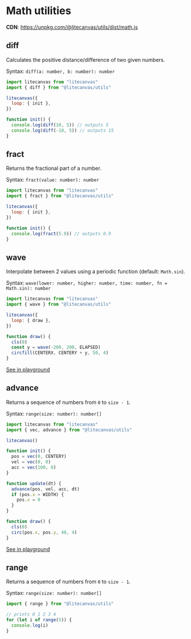 # Math utilities

**CDN**: https://unpkg.com/@litecanvas/utils/dist/math.js

## diff

Calculates the positive distance/difference of two given numbers.

Syntax: `diff(a: number, b: number): number`

```js
import litecanvas from "litecanvas"
import { diff } from "@litecanvas/utils"

litecanvas({
  loop: { init },
})

function init() {
  console.log(diff(10, 5)) // outputs 5
  console.log(diff(-10, 5)) // outputs 15
}
```

## fract

Returns the fractional part of a number.

Syntax: `fract(value: number): number`

```js
import litecanvas from "litecanvas"
import { fract } from "@litecanvas/utils"

litecanvas({
  loop: { init },
})

function init() {
  console.log(fract(5.9)) // outputs 0.9
}
```

## wave

Interpolate between 2 values using a periodic function (default: `Math.sin`).

Syntax: `wave(lower: number, higher: number, time: number, fn = Math.sin): number`

```js
import litecanvas from "litecanvas"
import { wave } from "@litecanvas/utils"

litecanvas({
  loop: { draw },
})

function draw() {
  cls(0)
  const y = wave(-200, 200, ELAPSED)
  circfill(CENTERX, CENTERY + y, 50, 4)
}
```

[See in playground](https://litecanvas.js.org?c=eJwlyrEKwjAUheE9T3HGBKME0UVwEM0mIuqgY4ytBC6JNGlLKXl3bVwOP4evTY7i4k3haYgLRi5V1vjORD4ygEL4bDDi1ZgeWbIsGKtbb5MLvpxcYHKWIldiiuBjwoAtetNVfL5USqKMPu7OV30oyDW2dkR8r083fblL%2FOOBGQaJ9U%2BvBMtfqxAsyg%3D%3D)

## advance

Returns a sequence of numbers from `0` to `size - 1`.

Syntax: `range(size: number): number[]`

```js
import litecanvas from "litecanvas"
import { vec, advance } from "@litecanvas/utils"

litecanvas()

function init() {
  pos = vec(0, CENTERY)
  vel = vec(0, 0)
  acc = vec(100, 0)
}

function update(dt) {
  advance(pos, vel, acc, dt)
  if (pos.x > WIDTH) {
    pos.x = 0
  }
}

function draw() {
  cls(0)
  circ(pos.x, pos.y, 48, 4)
}
```

[See in playground](https://litecanvas.js.org?c=eJxVjjELwjAQhff%2BihtTCKWCg0tdtKCLgxTEMV5SCYS0NGlUpP%2FdS1NQhxvue7yPN3ptXHE33U0YlmdGe4XCBuHoydrRotedBW21Zzm8M4C%2Bc1BBUMhKDrv61NTna048KPPlZSQCcSGrMrHpRzn2UnjFpE9aIYOwqBjpeXTxWOdAMYW6hRgUT9jC5bhvDqkzjyFYQUnf9KeXg3gsi9E4Ng9CPWDy8Ln54rDe0NGwDwbOS1Q%3D)

## range

Returns a sequence of numbers from `0` to `size - 1`.

Syntax: `range(size: number): number[]`

```js
import { range } from "@litecanvas/utils"

// prints 0 1 2 3 4
for (let i of range(5)) {
  console.log(i)
}
```
